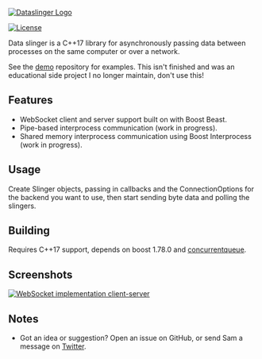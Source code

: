 [![Dataslinger Logo](https://github.com/Tw1ddle/dataslinger-lib/blob/master/screenshots/logo.png?raw=true "Dataslinger logo")](https://github.com/Tw1ddle/dataslinger-lib)

[![License](https://img.shields.io/badge/License-GPL%20v3-blue.svg?style=flat-square)](https://github.com/Tw1ddle/dataslinger/lib/dataslinger/blob/master/LICENSE)

Data slinger is a C++17 library for asynchronously passing data between processes on the same computer or over a network.

See the [demo](https://github.com/Tw1ddle/dataslinger) repository for examples. This isn't finished and was an educational side project I no longer maintain, don't use this!

## Features

 * WebSocket client and server support built on with Boost Beast.
 * Pipe-based interprocess communication (work in progress).
 * Shared memory interprocess communication using Boost Interprocess (work in progress).

## Usage

Create Slinger objects, passing in callbacks and the ConnectionOptions for the backend you want to use, then start sending byte data and polling the slingers.

## Building

Requires C++17 support, depends on boost 1.78.0 and [concurrentqueue](https://github.com/cameron314/concurrentqueue).

## Screenshots

[![WebSocket implementation client-server](https://github.com/Tw1ddle/dataslinger-lib/blob/master/screenshots/websocket_simple_client_server.png?raw=true "WebSocket simple client-server example")](https://github.com/Tw1ddle/dataslinger)

## Notes
 * Got an idea or suggestion? Open an issue on GitHub, or send Sam a message on [Twitter](https://twitter.com/Sam_Twidale).

